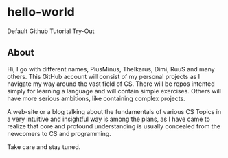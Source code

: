 # hello-world
Default Github Tutorial Try-Out

## About
Hi, I go with different names, PlusMinus, TheIkarus, Dimi, RuuS and many others.
This GitHub account will consist of my personal projects as I navigate my way around the vast field of CS.
There will be repos intented simply for learning a language and will contain simple exercises. Others will have more serious ambitions, like containing complex projects. 

A web-site or a blog talking about the fundamentals of various CS Topics in a very intuitive and insightful way is among the plans, as I have came to realize that core and profound understanding is usually concealed from the newcomers to CS and programming. 

Take care and stay tuned.
